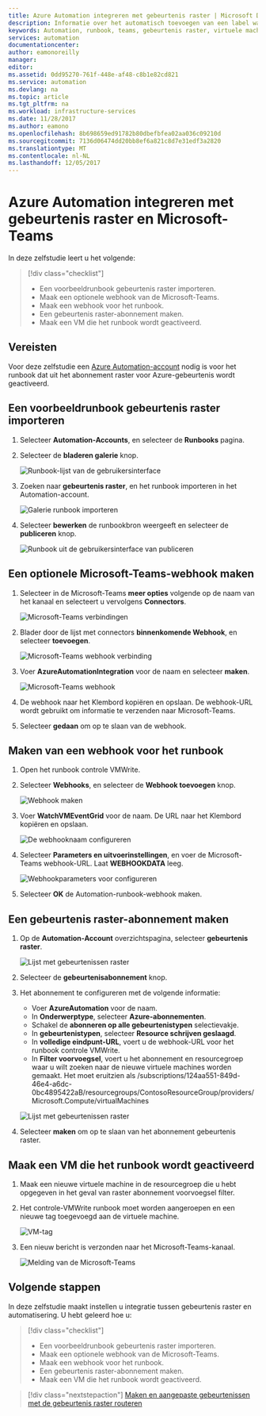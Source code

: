```yaml
---
title: Azure Automation integreren met gebeurtenis raster | Microsoft Docs
description: Informatie over het automatisch toevoegen van een label wanneer een nieuwe virtuele machine wordt gemaakt en een melding verzenden naar Microsoft-Teams.
keywords: Automation, runbook, teams, gebeurtenis raster, virtuele machine, VM
services: automation
documentationcenter: 
author: eamonoreilly
manager: 
editor: 
ms.assetid: 0dd95270-761f-448e-af48-c8b1e82cd821
ms.service: automation
ms.devlang: na
ms.topic: article
ms.tgt_pltfrm: na
ms.workload: infrastructure-services
ms.date: 11/28/2017
ms.author: eamono
ms.openlocfilehash: 8b698659ed91782b80dbefbfea02aa036c09210d
ms.sourcegitcommit: 7136d06474dd20bb8ef6a821c8d7e31edf3a2820
ms.translationtype: MT
ms.contentlocale: nl-NL
ms.lasthandoff: 12/05/2017
---
```

# <a name="integrate-azure-automation-with-event-grid-and-microsoft-teams"></a>Azure Automation integreren met gebeurtenis raster en Microsoft-Teams

In deze zelfstudie leert u het volgende:

> [!div class="checklist"]
> * Een voorbeeldrunbook gebeurtenis raster importeren.
> * Maak een optionele webhook van de Microsoft-Teams.
> * Maak een webhook voor het runbook.
> * Een gebeurtenis raster-abonnement maken.
> * Maak een VM die het runbook wordt geactiveerd.

## <a name="prerequisites"></a>Vereisten

Voor deze zelfstudie een [Azure Automation-account](../automation/automation-offering-get-started.md) nodig is voor het runbook dat uit het abonnement raster voor Azure-gebeurtenis wordt geactiveerd.

## <a name="import-an-event-grid-sample-runbook"></a>Een voorbeeldrunbook gebeurtenis raster importeren
1. Selecteer **Automation-Accounts**, en selecteer de **Runbooks** pagina.

2. Selecteer de **bladeren galerie** knop.

    ![Runbook-lijst van de gebruikersinterface](media/ensure-tags-exists-on-new-virtual-machines/event-grid-runbook-list.png)

3. Zoeken naar **gebeurtenis raster**, en het runbook importeren in het Automation-account.

    ![Galerie runbook importeren](media/ensure-tags-exists-on-new-virtual-machines/gallery-event-grid.png)

4. Selecteer **bewerken** de runbookbron weergeeft en selecteer de **publiceren** knop.

    ![Runbook uit de gebruikersinterface van publiceren](media/ensure-tags-exists-on-new-virtual-machines/publish-runbook.png)

## <a name="create-an-optional-microsoft-teams-webhook"></a>Een optionele Microsoft-Teams-webhook maken
1. Selecteer in de Microsoft-Teams **meer opties** volgende op de naam van het kanaal en selecteert u vervolgens **Connectors**.

    ![Microsoft-Teams verbindingen](media/ensure-tags-exists-on-new-virtual-machines/teams-webhook.png)

2. Blader door de lijst met connectors **binnenkomende Webhook**, en selecteer **toevoegen**.

    ![Microsoft-Teams webhook verbinding](media/ensure-tags-exists-on-new-virtual-machines/select-teams-webhook.png)

3. Voer **AzureAutomationIntegration** voor de naam en selecteer **maken**.

    ![Microsoft-Teams webhook](media/ensure-tags-exists-on-new-virtual-machines/configure-teams-webhook.png)

4. De webhook naar het Klembord kopiëren en opslaan. De webhook-URL wordt gebruikt om informatie te verzenden naar Microsoft-Teams.

5. Selecteer **gedaan** om op te slaan van de webhook.

## <a name="create-a-webhook-for-the-runbook"></a>Maken van een webhook voor het runbook
1. Open het runbook controle VMWrite.

2. Selecteer **Webhooks**, en selecteer de **Webhook toevoegen** knop.

    ![Webhook maken](media/ensure-tags-exists-on-new-virtual-machines/add-webhook.png)

3. Voer **WatchVMEventGrid** voor de naam. De URL naar het Klembord kopiëren en opslaan.

    ![De webhooknaam configureren](media/ensure-tags-exists-on-new-virtual-machines/configure-webhook-name.png)

4. Selecteer **Parameters en uitvoerinstellingen**, en voer de Microsoft-Teams webhook-URL. Laat **WEBHOOKDATA** leeg.

    ![Webhookparameters voor configureren](media/ensure-tags-exists-on-new-virtual-machines/configure-webhook-parameters.png)

5. Selecteer **OK** de Automation-runbook-webhook maken.


## <a name="create-an-event-grid-subscription"></a>Een gebeurtenis raster-abonnement maken
1. Op de **Automation-Account** overzichtspagina, selecteer **gebeurtenis raster**.

    ![Lijst met gebeurtenissen raster](media/ensure-tags-exists-on-new-virtual-machines/event-grid-list.png)

2. Selecteer de **gebeurtenisabonnement** knop.

3. Het abonnement te configureren met de volgende informatie:

    *   Voer **AzureAutomation** voor de naam. 
    *   In **Onderwerptype**, selecteer **Azure-abonnementen**.
    *   Schakel de **abonneren op alle gebeurtenistypen** selectievakje.
    *   In **gebeurtenistypen**, selecteer **Resource schrijven geslaagd**.
    *   In **volledige eindpunt-URL**, voert u de webhook-URL voor het runbook controle VMWrite.
    *   In **Filter voorvoegsel**, voert u het abonnement en resourcegroep waar u wilt zoeken naar de nieuwe virtuele machines worden gemaakt. Het moet eruitzien als /subscriptions/124aa551-849d-46e4-a6dc-0bc4895422aB/resourcegroups/ContosoResourceGroup/providers/Microsoft.Compute/virtualMachines

    ![Lijst met gebeurtenissen raster](media/ensure-tags-exists-on-new-virtual-machines/configure-event-grid-subscription.png)

4. Selecteer **maken** om op te slaan van het abonnement gebeurtenis raster.

## <a name="create-a-vm-that-triggers-the-runbook"></a>Maak een VM die het runbook wordt geactiveerd
1. Maak een nieuwe virtuele machine in de resourcegroep die u hebt opgegeven in het geval van raster abonnement voorvoegsel filter.

2. Het controle-VMWrite runbook moet worden aangeroepen en een nieuwe tag toegevoegd aan de virtuele machine.

    ![VM-tag](media/ensure-tags-exists-on-new-virtual-machines/vm-tag.png)

3. Een nieuw bericht is verzonden naar het Microsoft-Teams-kanaal.

    ![Melding van de Microsoft-Teams](media/ensure-tags-exists-on-new-virtual-machines/teams-vm-message.png)

## <a name="next-steps"></a>Volgende stappen
In deze zelfstudie maakt instellen u integratie tussen gebeurtenis raster en automatisering. U hebt geleerd hoe u:

> [!div class="checklist"]
> * Een voorbeeldrunbook gebeurtenis raster importeren.
> * Maak een optionele webhook van de Microsoft-Teams.
> * Maak een webhook voor het runbook.
> * Een gebeurtenis raster-abonnement maken.
> * Maak een VM die het runbook wordt geactiveerd.

> [!div class="nextstepaction"]
> [Maken en aangepaste gebeurtenissen met de gebeurtenis raster routeren](../event-grid/custom-event-quickstart.md)
